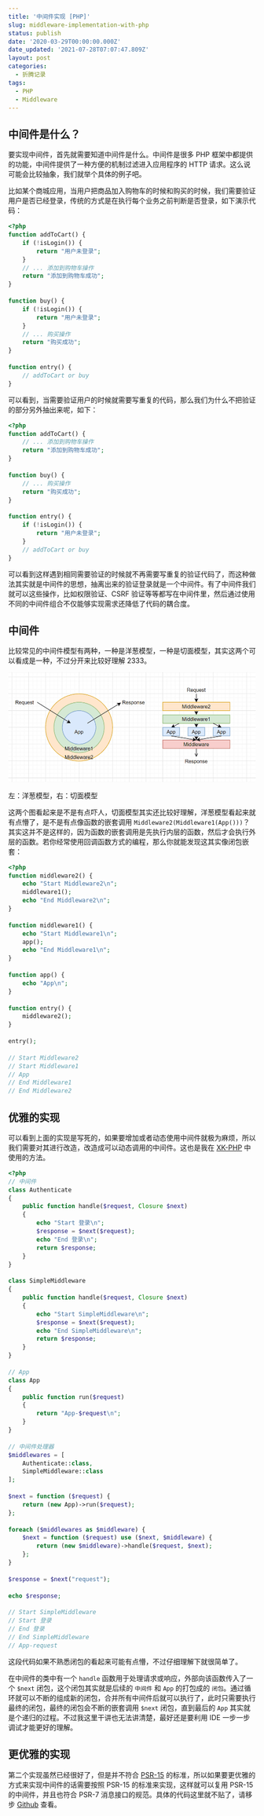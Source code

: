 ```yaml
---
title: '中间件实现 [PHP]'
slug: middleware-implementation-with-php
status: publish
date: '2020-03-29T00:00:00.000Z'
date_updated: '2021-07-28T07:07:47.809Z'
layout: post
categories:
  - 折腾记录
tags:
  - PHP
  - Middleware
---
```

## 中间件是什么？

要实现中间件，首先就需要知道中间件是什么。中间件是很多 PHP 框架中都提供的功能，中间件提供了一种方便的机制过滤进入应用程序的 HTTP 请求。这么说可能会比较抽象，我们就举个具体的例子吧。

比如某个商城应用，当用户把商品加入购物车的时候和购买的时候，我们需要验证用户是否已经登录，传统的方式是在执行每个业务之前判断是否登录，如下演示代码：

```php
<?php
function addToCart() {
    if (!isLogin()) {
        return "用户未登录";
    }
    // ... 添加到购物车操作
    return "添加到购物车成功";
}

function buy() {
    if (!isLogin()) {
        return "用户未登录";
    }
    // ... 购买操作
    return "购买成功";
}

function entry() {
    // addToCart or buy
}
```

可以看到，当需要验证用户的时候就需要写重复的代码，那么我们为什么不把验证的部分另外抽出来呢，如下：

```php
<?php
function addToCart() {
    // ... 添加到购物车操作
    return "添加到购物车成功";
}

function buy() {
    // ... 购买操作
    return "购买成功";
}

function entry() {
    if (!isLogin()) {
        return "用户未登录";
    }
    // addToCart or buy
}
```

可以看到这样遇到相同需要验证的时候就不再需要写重复的验证代码了，而这种做法其实就是中间件的思想，抽离出来的验证登录就是一个中间件。有了中间件我们就可以这些操作，比如权限验证、CSRF 验证等等都写在中间件里，然后通过使用不同的中间件组合不仅能够实现需求还降低了代码的耦合度。

## 中间件

比较常见的中间件模型有两种，一种是洋葱模型，一种是切面模型，其实这两个可以看成是一种，不过分开来比较好理解 2333。

![](2752770a-2c5b-41dc-96d6-75cff97a7286.jpg)

左：洋葱模型，右：切面模型

这两个图看起来是不是有点吓人，切面模型其实还比较好理解，洋葱模型看起来就有点懵了，是不是有点像函数的嵌套调用 `Middleware2(Middleware1(App()))`？其实这并不是这样的，因为函数的嵌套调用是先执行内层的函数，然后才会执行外层的函数。若你经常使用回调函数方式的编程，那么你就能发现这其实像闭包嵌套：

```php
<?php
function middleware2() {
    echo "Start Middleware2\n";
    middleware1();
    echo "End Middleware2\n";
}

function middleware1() {
    echo "Start Middleware1\n";
    app();
    echo "End Middleware1\n";
}

function app() {
    echo "App\n";
}

function entry() {
    middleware2();
}

entry();

// Start Middleware2
// Start Middleware1
// App
// End Middleware1
// End Middleware2
```

## 优雅的实现

可以看到上面的实现是写死的，如果要增加或者动态使用中间件就极为麻烦，所以我们需要对其进行改造，改造成可以动态调用的中间件。这也是我在 [XK-PHP](https://github.com/syfxlin/xkphp) 中使用的方法。

```php
<?php
// 中间件
class Authenticate
{
    public function handle($request, Closure $next)
    {
        echo "Start 登录\n";
        $response = $next($request);
        echo "End 登录\n";
        return $response;
    }
}

class SimpleMiddleware
{
    public function handle($request, Closure $next)
    {
        echo "Start SimpleMiddleware\n";
        $response = $next($request);
        echo "End SimpleMiddleware\n";
        return $response;
    }
}

// App
class App
{
    public function run($request)
    {
        return "App-$request\n";
    }
}

// 中间件处理器
$middlewares = [
    Authenticate::class,
    SimpleMiddleware::class
];

$next = function ($request) {
    return (new App)->run($request);
};

foreach ($middlewares as $middleware) {
    $next = function ($request) use ($next, $middleware) {
        return (new $middleware)->handle($request, $next);
    };
}

$response = $next("request");

echo $response;

// Start SimpleMiddleware
// Start 登录
// End 登录
// End SimpleMiddleware
// App-request
```

这段代码如果不熟悉闭包的看起来可能有点懵，不过仔细理解下就很简单了。

在中间件的类中有一个 `handle` 函数用于处理请求或响应，外部向该函数传入了一个 `$next` 闭包，这个闭包其实就是后续的 `中间件` 和 `App` 的打包成的 `闭包`。通过循环就可以不断的组成新的闭包，合并所有中间件后就可以执行了，此时只需要执行最终的闭包，最终的闭包会不断的嵌套调用 `$next` 闭包，直到最后的 `App` 其实就是个递归的过程。不过我这里干讲也无法讲清楚，最好还是要利用 IDE 一步一步调试才能更好的理解。

## 更优雅的实现

第二个实现虽然已经很好了，但是并不符合 [PSR-15](https://learnku.com/docs/psr/psr-15-request-handlers/1626) 的标准，所以如果要更优雅的方式来实现中间件的话需要按照 PSR-15 的标准来实现，这样就可以复用 PSR-15 的中间件，并且也符合 PSR-7 消息接口的规范。具体的代码这里就不贴了，请移步 [Github](https://github.com/syfxlin/blog-code) 查看。

